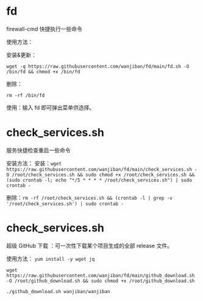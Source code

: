 # fd
firewall-cmd 快捷执行一些命令

使用方法：

安装&更新：

`wget -q https://raw.githubusercontent.com/wanjiban/fd/main/fd.sh -O /bin/fd && chmod +x /bin/fd`

删除：

`rm -rf /bin/fd`

使用：输入 fd 即可弹出菜单供选择。


# check_services.sh
服务快捷检查重启一些命令

安装方法：
安装：`wget https://raw.githubusercontent.com/wanjiban/fd/main/check_services.sh -O /root/check_services.sh && sudo chmod +x /root/check_services.sh && (sudo crontab -l; echo "*/5 * * * * /root/check_services.sh") | sudo crontab -`


删除：`rm -rf /root/check_services.sh && (crontab -l | grep -v '/root/check_services.sh') | sudo crontab -`



# check_services.sh

超级 GitHub 下载 ：可一次性下载某个项目生成的全部 release 文件。

使用方法：
`yum install -y wget jq`

`wget https://raw.githubusercontent.com/wanjiban/fd/main/github_download.sh -O /root/github_download.sh && sudo chmod +x /root/github_download.sh`

`./github_download.sh wanjiban/wanjiban`
